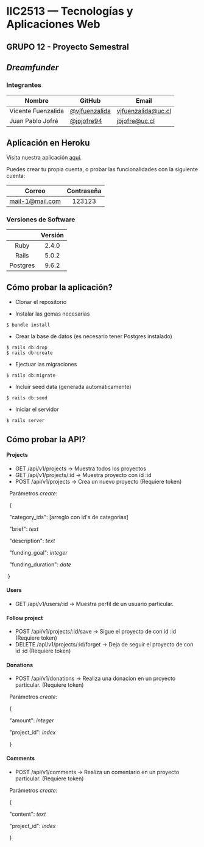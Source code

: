 # IIC2513 — Tecnologías y Aplicaciones Web

## GRUPO 12 - Proyecto Semestral

## *Dreamfunder*

### Integrantes

Nombre             | GitHub          | Email
------------------ | --------------- | ---------------------
Vicente Fuenzalida | [@vjfuenzalida] | [vjfuenzalida@uc.cl]
Juan Pablo Jofré   | [@jpjofre94]    | [jbjofre@uc.cl]

## Aplicación en Heroku

Visita nuestra aplicación [aquí](https://dreamfunder-uc.herokuapp.com/).

Puedes crear tu propia cuenta, o probar las funcionalidades con la siguiente cuenta:

|      Correo       |  Contraseña  |
|:-----------------:|:------------:|
|  mail-1@mail.com  |    123123    |

### Versiones de Software

|          | Versión |
|:--------:|:-------:|
|     Ruby |  2.4.0  |
|    Rails |  5.0.2  |
| Postgres |  9.6.2  |

## Cómo probar la aplicación?

* Clonar el repositorio

* Instalar las gemas necesarias
```
$ bundle install
```

* Crear la base de datos (es necesario tener Postgres instalado)
```
$ rails db:drop
$ rails db:create
```

* Ejectuar las migraciones
```
$ rails db:migrate
```

* Incluir seed data (generada automáticamente)
```
$ rails db:seed
```

* Iniciar el servidor
```
$ rails server
```

## Cómo probar la API?

#### Projects
* GET /api/v1/projects -> Muestra todos los proyectos
* GET /api/v1/projects/:id -> Muestra proyecto con id :id
* POST /api/v1/projects -> Crea un nuevo proyecto (Requiere token)


&nbsp;
Parámetros *create*:


&nbsp;
{


&nbsp;
"category_ids": [arreglo con id's de categorias]


&nbsp;
"brief": *text*


&nbsp;
"description": *text*


&nbsp;
"funding_goal": *integer*


&nbsp;
"funding_duration": *date*


&nbsp;}

#### Users
* GET /api/v1/users/:id -> Muestra perfil de un usuario particular.

#### Follow project
* POST /api/v1/projects/:id/save -> Sigue el proyecto de con id :id (Requiere token)
* DELETE /api/v1/projects/:id/forget -> Deja de seguir el proyecto de con id :id (Requiere token)

#### Donations
* POST /api/v1/donations -> Realiza una donacion en un proyecto particular. (Requiere token)


&nbsp;
Parámetros *create*:


&nbsp;
{


&nbsp;
"amount": *integer*


&nbsp;
"project_id": *index*


&nbsp;
}

#### Comments
* POST /api/v1/comments -> Realiza un comentario en un proyecto particular. (Requiere token)


&nbsp;
Parámetros *create*:


&nbsp;
{


&nbsp;
"content": *text*


&nbsp;
"project_id": *index*


&nbsp;
}




[@vjfuenzalida]:      https://github.com/vjfuenzalida
[@jpjofre94]: 		  https://github.com/jpjofre94

[vjfuenzalida@uc.cl]: mailto:vjfuenzalida@uc.cl
[jbjofre@uc.cl]:      mailto:jbjofre@uc.cl
